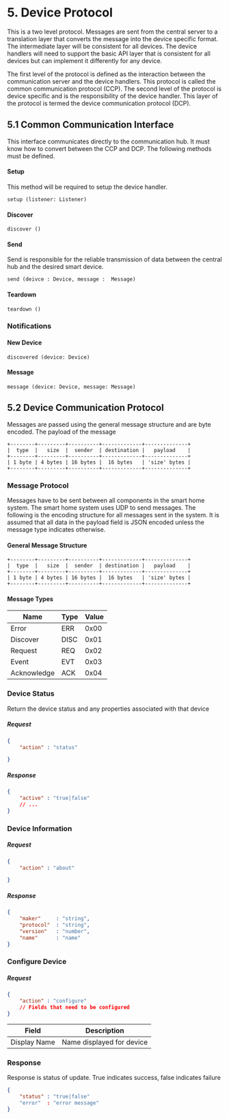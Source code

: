 # 5. Device Protocol

This is a two level protocol. Messages are sent from the central server to a translation layer
that converts the message into the device specific format. The intermediate layer will be
consistent for all devices. The device handlers will need to support the basic API layer
that is consistent for all devices but can implement it differently for any device.

The first level of the protocol is defined as the interaction between the communication server
and the device handlers. This protocol is called the common communication protocol (CCP). The
second level of the protocol is device specific and is the responsibility of the device handler.
This layer of the protocol is termed the device communication protocol (DCP). 

## 5.1 Common Communication Interface

This interface communicates directly to the communication hub. It must know how to convert
between the CCP and DCP. The following methods must be defined.

#### Setup

This method will be required to setup the device handler.

```
setup (listener: Listener)
```

#### Discover

```
discover ()
```

#### Send

Send is responsible for the reliable transmission of data between the central hub and the
desired smart device.

```
send (deivce : Device, message :  Message)
```


#### Teardown

```
teardown ()
```


### Notifications


#### New Device

```
discovered (device: Device)
```


#### Message

```
message (device: Device, message: Message)
```


## 5.2 Device Communication Protocol

Messages are passed using the general message structure and are byte encoded. The payload
of the message

```
+--------+---------+----------+-------------+--------------+
|  type  |   size  |  sender  | destination |   payload    |
+--------+---------+----------+-------------+--------------+
| 1 byte | 4 bytes | 16 bytes |  16 bytes   | 'size' bytes |
+--------+---------+----------+-------------+--------------+
```

### Message Protocol

Messages have to be sent between all components in the smart home system. The smart home system
uses UDP to send messages. The following is the encoding structure for all messages
sent in the system. It is assumed that all data in the payload field is JSON encoded unless the
message type indicates otherwise.

#### General Message Structure

```
+--------+---------+----------+-------------+--------------+
|  type  |   size  |  sender  | destination |   payload    |
+--------+---------+----------+-------------+--------------+
| 1 byte | 4 bytes | 16 bytes |  16 bytes   | 'size' bytes |
+--------+---------+----------+-------------+--------------+
```

#### Message Types

| Name        | Type  | Value |
| -----       | ----- | ----- |
| Error       | ERR   | 0x00  |
| Discover    | DISC  | 0x01  |
| Request     | REQ   | 0x02  |
| Event       | EVT   | 0x03  |
| Acknowledge | ACK   | 0x04  |


### Device Status

Return the device status and any properties associated with that device

##### Request

```json
{
    "action" : "status"

}
```

##### Response

```json
{
    "active" : "true|false"
    // ...
}
```

### Device Information

##### Request

```json
{
    "action" : "about"

}
```


##### Response


```json
{
    "maker"     : "string",
    "protocol"  : "string",
    "version"   : "number",
    "name"      : "name"
}
```

### Configure Device

##### Request

```json
{
    "action" : "configure"
    // Fields that need to be configured
}
```

| Field        | Description               |
| -----        | -----------               |
| Display Name | Name displayed for device |


### Response

Response is status of update. True indicates success, false indicates failure

```json
{
    "status" : "true|false"
    "error"  : "error message"
}
```


